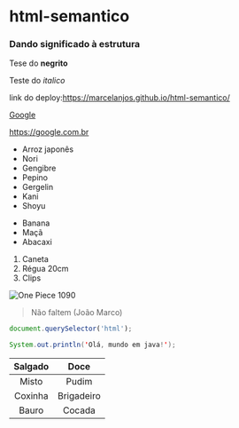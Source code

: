 # html-semantico
### Dando significado à estrutura
Tese do **negrito**

Teste do *italico*

link do deploy:<https://marcelanjos.github.io/html-semantico/>

[Google](https://google.com/)

<https://google.com.br>

* Arroz japonês
* Nori
* Gengibre
* Pepino
* Gergelin
* Kani
* Shoyu

- Banana
- Maçã
- Abacaxi

1. Caneta
2. Régua 20cm
3. Clips


![One Piece 1090](https://dailyresearchplot.com/wp-content/uploads/2023/08/1-488.jpg)

> Não faltem (João Marco)

```js
document.querySelector('html');
```

```java
System.out.println('Olá, mundo em java!');
```

Salgado | Doce
:--:|:--:
Misto | Pudim
Coxinha | Brigadeiro
Bauro | Cocada
